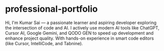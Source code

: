 # professional-portfolio
Hi, I'm Kumar Sai — a passionate learner and aspiring developer exploring the intersection of code and AI. I actively use modern AI tools like ChatGPT, Cursor AI, Google Gemini, and QODO GEN to speed up development and enhance project quality.  With hands-on experience in smart code editors (like Cursor, IntelliCode, and Tabnine).
